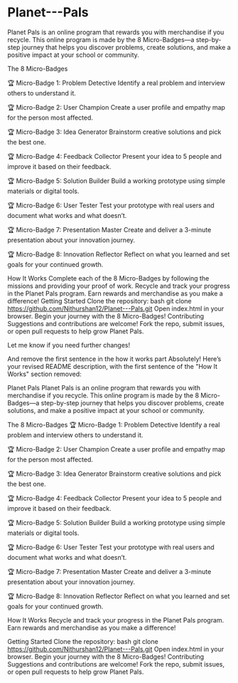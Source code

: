 # Planet---Pals

Planet Pals is an online program that rewards you with merchandise if you recycle. This online program is made by the 8 Micro-Badges—a step-by-step journey that helps you discover problems, create solutions, and make a positive impact at your school or community.

The 8 Micro-Badges

🏆 Micro-Badge 1: Problem Detective
Identify a real problem and interview others to understand it.

🏆 Micro-Badge 2: User Champion
Create a user profile and empathy map for the person most affected.

🏆 Micro-Badge 3: Idea Generator
Brainstorm creative solutions and pick the best one.

🏆 Micro-Badge 4: Feedback Collector
Present your idea to 5 people and improve it based on their feedback.

🏆 Micro-Badge 5: Solution Builder
Build a working prototype using simple materials or digital tools.

🏆 Micro-Badge 6: User Tester
Test your prototype with real users and document what works and what doesn’t.

🏆 Micro-Badge 7: Presentation Master
Create and deliver a 3-minute presentation about your innovation journey.

🏆 Micro-Badge 8: Innovation Reflector
Reflect on what you learned and set goals for your continued growth.

How It Works
Complete each of the 8 Micro-Badges by following the missions and providing your proof of work.
Recycle and track your progress in the Planet Pals program.
Earn rewards and merchandise as you make a difference!
Getting Started
Clone the repository:
bash
git clone https://github.com/Nithurshan12/Planet---Pals.git
Open index.html in your browser.
Begin your journey with the 8 Micro-Badges!
Contributing
Suggestions and contributions are welcome! Fork the repo, submit issues, or open pull requests to help grow Planet Pals.

Let me know if you need further changes!

And remove the first sentence in the how it works part
Absolutely! Here’s your revised README description, with the first sentence of the "How It Works" section removed:

Planet Pals
Planet Pals is an online program that rewards you with merchandise if you recycle. This online program is made by the 8 Micro-Badges—a step-by-step journey that helps you discover problems, create solutions, and make a positive impact at your school or community.

The 8 Micro-Badges
🏆 Micro-Badge 1: Problem Detective
Identify a real problem and interview others to understand it.

🏆 Micro-Badge 2: User Champion
Create a user profile and empathy map for the person most affected.

🏆 Micro-Badge 3: Idea Generator
Brainstorm creative solutions and pick the best one.

🏆 Micro-Badge 4: Feedback Collector
Present your idea to 5 people and improve it based on their feedback.

🏆 Micro-Badge 5: Solution Builder
Build a working prototype using simple materials or digital tools.

🏆 Micro-Badge 6: User Tester
Test your prototype with real users and document what works and what doesn’t.

🏆 Micro-Badge 7: Presentation Master
Create and deliver a 3-minute presentation about your innovation journey.

🏆 Micro-Badge 8: Innovation Reflector
Reflect on what you learned and set goals for your continued growth.

How It Works
Recycle and track your progress in the Planet Pals program.
Earn rewards and merchandise as you make a difference!

Getting Started
Clone the repository:
bash
git clone https://github.com/Nithurshan12/Planet---Pals.git
Open index.html in your browser.
Begin your journey with the 8 Micro-Badges!
Contributing
Suggestions and contributions are welcome! Fork the repo, submit issues, or open pull requests to help grow Planet Pals.

